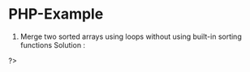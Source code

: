 # PHP-Example

1. Merge two sorted arrays using loops without using built-in sorting functions
   Solution :
   <?php
      
      function mergeSortedArrays($arr1, $arr2) {
          $merged = [];
          $i = 0; // Pointer for first array
          $j = 0; // Pointer for second array
      
          // Loop through both arrays
          while ($i < count($arr1) && $j < count($arr2)) {
              if ($arr1[$i] < $arr2[$j]) {
                  $merged[] = $arr1[$i];
                  $i++;
              } else {
                  $merged[] = $arr2[$j];
                  $j++;
              }
          }
      
          // If any elements are left in the first array, append them
          while ($i < count($arr1)) {
              $merged[] = $arr1[$i];
              $i++;
          }
      
          // If any elements are left in the second array, append them
          while ($j < count($arr2)) {
              $merged[] = $arr2[$j];
              $j++;
          }
      
          return $merged;
      }
      
      // Example usage
      $arr1 = [1, 3, 5, 7];
      $arr2 = [2, 4, 6, 8];
      
      $result = mergeSortedArrays($arr1, $arr2);
      
      echo "Merged Array: ";
      print_r($result);
?>
